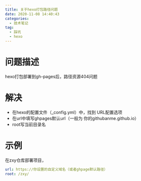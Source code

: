 ```yaml
---
title: 关于hexo打包路径问题
date: 2020-11-08 14:40:43
categories:
  - 技术笔记
tag:
  - 踩坑
  - hexo
---
```


问题描述
========
hexo打包部署到gh-pages后，路径资源404问题

解决
=========
- 在hexo的配置文件（_config.yml）中，找到 URL配置选项
- 在url中填写ghpages默认url（一般为 你的githubanme.github.io）
- root写当前目录名

示例
====
在zxy仓库部署项目，
```yml
url: https://你设置的自定义域名（或者ghpage默认路径）
root: /zxy/
```
